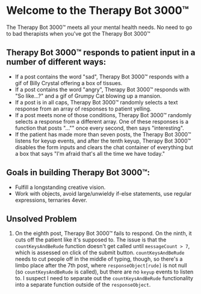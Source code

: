 # Welcome to the Therapy Bot 3000&trade;

The Therapy Bot 3000&trade; meets all your mental health needs. No need to go to bad therapists when you've got the Therapy Bot 3000&trade;

## Therapy Bot 3000&trade; responds to patient input in a number of different ways:
* If a post contains the word "sad", Therapy Bot 3000&trade; responds with a gif of Billy Crystal offering a box of tissues.
* If a post contains the word "angry", Therapy Bot 3000&trade; responds with "So like...?" and a gif of Grumpy Cat blowing up a mansion.
* If a post is in all caps, Therapy Bot 3000&trade; randomly selects a text response from an array of responses to patient yelling.
* If a post meets none of those conditions, Therapy Bot 3000&trade; randomly selects a response from a different array. One of these responses is a function that posts "..."" once every second, then says "interesting".
* If the patient has made more than seven posts, the Therapy Bot 3000&trade; listens for keyup events, and after the tenth keyup, Therapy Bot 3000&trade; disables the form inputs and clears the chat container of everything but a box that says "I'm afraid that's all the time we have today."

## Goals in building Therapy Bot 3000&trade;:
* Fulfill a longstanding creative vision.
* Work with objects, avoid large/unwieldy if-else statements, use regular expressions, ternaries 4ever.

## Unsolved Problem

1. On the eighth post, Therapy Bot 3000&trade; fails to respond. On the ninth, it cuts off the patient like it's supposed to. The issue is that the `countKeysAndBeRude` function doesn't get called until `messageCount > 7`, which is assessed on click of the submit button. `countKeysAndBeRude` needs to cut people off in the middle of typing, though, so there's a limbo place after the 7th post, where `responseObject[rude]` is not null (so `countKeysAndBeRude` is called), but there are no `keyup` events to listen to. I suspect I need to separate out the `countKeysAndBeRude` functionality into a separate function outside of the `responseObject`.